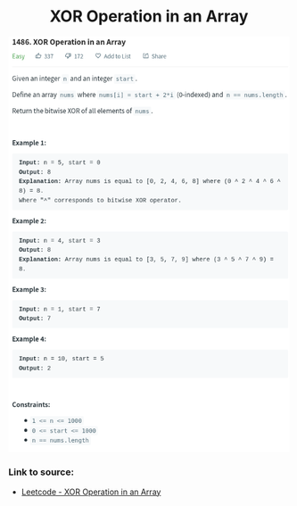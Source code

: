 <h1 align="center">XOR Operation in an Array</h1>

![alt text](https://raw.githubusercontent.com/matthew01lokiet/Github-repos-images/main/Algs/Arrays/SlR8k8Ry_o.png)

### Link to source: 
- <a href="https://leetcode.com/problems/xor-operation-in-an-array/">Leetcode - XOR Operation in an Array</a>

